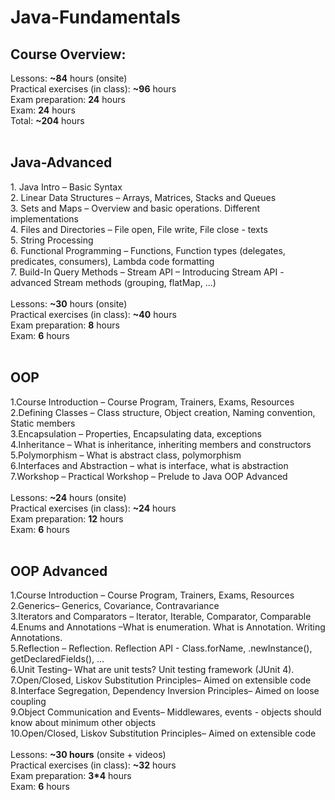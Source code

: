 # Java-Fundamentals
<h2>Course Overview:</h2>
Lessons: <b>~84</b> hours (onsite)<br>
Practical exercises (in class): <b>~96</b> hours<br>
Exam preparation: <b>24</b> hours<br>
Exam: <b>24</b> hours<br>
Total: <b>~204</b> hours<br>
<br>
<h2>Java-Advanced</h2>
1. Java Intro – Basic Syntax<br>
2. Linear Data Structures – Arrays, Matrices, Stacks and Queues<br>
3. Sets and Maps – Overview and basic operations. Different implementations<br>
4. Files and Directories – File open, File write, File close - texts<br>
5. String Processing<br>
6. Functional Programming – Functions, Function types (delegates, predicates, consumers), Lambda code formatting<br>
7. Build-In Query Methods – Stream API – Introducing Stream API - advanced Stream methods (grouping, flatMap, ...)<br>
<br>
Lessons: <b>~30</b> hours (onsite)<br>
Practical exercises (in class): <b>~40</b> hours<br>
Exam preparation: <b>8</b> hours<br>
Exam: <b>6</b> hours<br>
<br>
<h2>OOP</h2>
1.Course Introduction – Course Program, Trainers, Exams, Resources<br>
2.Defining Classes – Class structure, Object creation, Naming convention, Static members<br>
3.Encapsulation – Properties, Encapsulating data, exceptions<br>
4.Inheritance – What is inheritance, inheriting members and constructors<br>
5.Polymorphism – What is abstract class, polymorphism<br>
6.Interfaces and Abstraction – what is interface, what is abstraction<br>
7.Workshop – Practical Workshop – Prelude to Java OOP Advanced<br>
<br>
Lessons: <b>~24</b> hours (onsite)<br>
Practical exercises (in class): <b>~24</b> hours<br>
Exam preparation: <b>12</b> hours<br>
Exam: <b>6</b> hours<br>
<br>
<h2>OOP Advanced</h2>
1.Course Introduction – Course Program, Trainers, Exams, Resources<br>
2.Generics– Generics, Covariance, Contravariance<br>
3.Iterators and Comparators – Iterator, Iterable, Comparator, Comparable<br>
4.Enums and Annotations –What is enumeration. What is Annotation. Writing Annotations.<br>
5.Reflection – Reflection. Reflection API - Class.forName, .newInstance(), getDeclaredFields(), …<br>
6.Unit Testing– What are unit tests? Unit testing framework (JUnit 4).<br>
7.Open/Closed, Liskov Substitution Principles– Aimed on extensible code<br>
8.Interface Segregation, Dependency Inversion Principles– Aimed on loose coupling<br>
9.Object Communication and Events– Middlewares, events - objects should know about minimum other objects<br>
10.Open/Closed, Liskov Substitution Principles– Aimed on extensible code<br>
<br>
Lessons: <b>~30 hours</b> (onsite + videos)<br>
Practical exercises (in class): <b>~32</b> hours<br>
Exam preparation: <b>3*4</b> hours<br>
Exam: <b>6</b> hours

